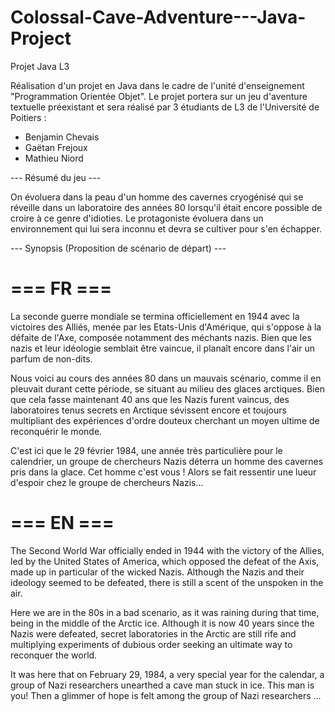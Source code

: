 # Colossal-Cave-Adventure---Java-Project
Projet Java L3

Réalisation d'un projet en Java dans le cadre de l'unité d'enseignement "Programmation Orientée Objet".
Le projet portera sur un jeu d'aventure textuelle préexistant et sera réalisé par 3 étudiants de L3 de l'Université de Poitiers :

- Benjamin Chevais
- Gaëtan Frejoux
- Mathieu Niord

--- Résumé du jeu ---

On évoluera dans la peau d'un homme des cavernes cryogénisé qui se réveille dans un laboratoire des années 80 lorsqu'il était encore
possible de croire à ce genre d'idioties. Le protagoniste évoluera dans un environnement qui lui sera inconnu et devra se cultiver pour
s'en échapper.

--- Synopsis (Proposition de scénario de départ) ---

=== FR ===
=
La seconde guerre mondiale se termina officiellement en 1944 avec la victoires des Alliés, menée par les Etats-Unis d'Amérique, qui s'oppose à la défaite de l'Axe, composée notamment des méchants nazis. Bien que les nazis et leur idéologie semblait être vaincue, il planaît encore dans l'air un parfum de non-dits.

Nous voici au cours des années 80 dans un mauvais scénario, comme il en pleuvait durant cette période, se situant au milieu des glaces arctiques. Bien que cela fasse maintenant 40 ans que les Nazis furent vaincus, des laboratoires tenus secrets en Arctique sévissent encore et toujours multipliant des expériences d'ordre douteux cherchant un moyen ultime de reconquérir le monde.

C'est ici que le 29 février 1984, une année très particulière pour le calendrier, un groupe de chercheurs Nazis déterra un homme des cavernes pris dans la glace. Cet homme c'est vous ! Alors se fait ressentir une lueur d'espoir chez le groupe de chercheurs Nazis...

=== EN ===
=
The Second World War officially ended in 1944 with the victory of the Allies, led by the United States of America, which opposed the defeat of the Axis, made up in particular of the wicked Nazis. Although the Nazis and their ideology seemed to be defeated, there is still a scent of the unspoken in the air.

Here we are in the 80s in a bad scenario, as it was raining during that time, being in the middle of the Arctic ice. Although it is now 40 years since the Nazis were defeated, secret laboratories in the Arctic are still rife and multiplying experiments of dubious order seeking an ultimate way to reconquer the world.

It was here that on February 29, 1984, a very special year for the calendar, a group of Nazi researchers unearthed a cave man stuck in ice. This man is you! Then a glimmer of hope is felt among the group of Nazi researchers ...
